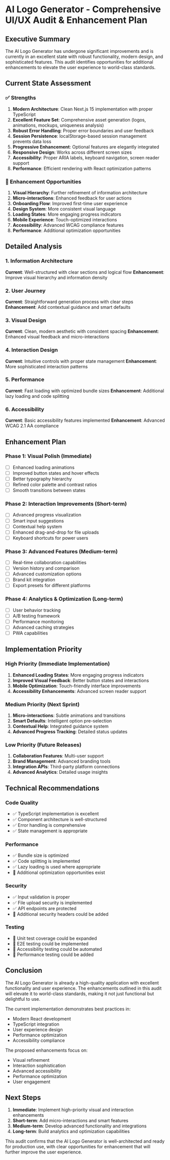 # AI Logo Generator - Comprehensive UI/UX Audit & Enhancement Plan

## Executive Summary

The AI Logo Generator has undergone significant improvements and is currently in an excellent state with robust functionality, modern design, and sophisticated features. This audit identifies opportunities for additional enhancements to elevate the user experience to world-class standards.

## Current State Assessment

### ✅ Strengths
1. **Modern Architecture**: Clean Next.js 15 implementation with proper TypeScript
2. **Excellent Feature Set**: Comprehensive asset generation (logos, animations, mockups, uniqueness analysis)
3. **Robust Error Handling**: Proper error boundaries and user feedback
4. **Session Persistence**: localStorage-based session management prevents data loss
5. **Progressive Enhancement**: Optional features are elegantly integrated
6. **Responsive Design**: Works across different screen sizes
7. **Accessibility**: Proper ARIA labels, keyboard navigation, screen reader support
8. **Performance**: Efficient rendering with React optimization patterns

### 🎯 Enhancement Opportunities
1. **Visual Hierarchy**: Further refinement of information architecture
2. **Micro-interactions**: Enhanced feedback for user actions
3. **Onboarding Flow**: Improved first-time user experience
4. **Design System**: More consistent visual language
5. **Loading States**: More engaging progress indicators
6. **Mobile Experience**: Touch-optimized interactions
7. **Accessibility**: Advanced WCAG compliance features
8. **Performance**: Additional optimization opportunities

## Detailed Analysis

### 1. Information Architecture
**Current**: Well-structured with clear sections and logical flow
**Enhancement**: Improve visual hierarchy and information density

### 2. User Journey
**Current**: Straightforward generation process with clear steps
**Enhancement**: Add contextual guidance and smart defaults

### 3. Visual Design
**Current**: Clean, modern aesthetic with consistent spacing
**Enhancement**: Enhanced visual feedback and micro-interactions

### 4. Interaction Design
**Current**: Intuitive controls with proper state management
**Enhancement**: More sophisticated interaction patterns

### 5. Performance
**Current**: Fast loading with optimized bundle sizes
**Enhancement**: Additional lazy loading and code splitting

### 6. Accessibility
**Current**: Basic accessibility features implemented
**Enhancement**: Advanced WCAG 2.1 AA compliance

## Enhancement Plan

### Phase 1: Visual Polish (Immediate)
- [ ] Enhanced loading animations
- [ ] Improved button states and hover effects
- [ ] Better typography hierarchy
- [ ] Refined color palette and contrast ratios
- [ ] Smooth transitions between states

### Phase 2: Interaction Improvements (Short-term)
- [ ] Advanced progress visualization
- [ ] Smart input suggestions
- [ ] Contextual help system
- [ ] Enhanced drag-and-drop for file uploads
- [ ] Keyboard shortcuts for power users

### Phase 3: Advanced Features (Medium-term)
- [ ] Real-time collaboration capabilities
- [ ] Version history and comparison
- [ ] Advanced customization options
- [ ] Brand kit integration
- [ ] Export presets for different platforms

### Phase 4: Analytics & Optimization (Long-term)
- [ ] User behavior tracking
- [ ] A/B testing framework
- [ ] Performance monitoring
- [ ] Advanced caching strategies
- [ ] PWA capabilities

## Implementation Priority

### High Priority (Immediate Implementation)
1. **Enhanced Loading States**: More engaging progress indicators
2. **Improved Visual Feedback**: Better button states and interactions
3. **Mobile Optimization**: Touch-friendly interface improvements
4. **Accessibility Enhancements**: Advanced screen reader support

### Medium Priority (Next Sprint)
1. **Micro-interactions**: Subtle animations and transitions
2. **Smart Defaults**: Intelligent option pre-selection
3. **Contextual Help**: Integrated guidance system
4. **Advanced Progress Tracking**: Detailed status updates

### Low Priority (Future Releases)
1. **Collaboration Features**: Multi-user support
2. **Brand Management**: Advanced branding tools
3. **Integration APIs**: Third-party platform connections
4. **Advanced Analytics**: Detailed usage insights

## Technical Recommendations

### Code Quality
- ✅ TypeScript implementation is excellent
- ✅ Component architecture is well-structured
- ✅ Error handling is comprehensive
- ✅ State management is appropriate

### Performance
- ✅ Bundle size is optimized
- ✅ Code splitting is implemented
- ✅ Lazy loading is used where appropriate
- 🎯 Additional optimization opportunities exist

### Security
- ✅ Input validation is proper
- ✅ File upload security is implemented
- ✅ API endpoints are protected
- 🎯 Additional security headers could be added

### Testing
- 🎯 Unit test coverage could be expanded
- 🎯 E2E testing could be implemented
- 🎯 Accessibility testing could be automated
- 🎯 Performance testing could be added

## Conclusion

The AI Logo Generator is already a high-quality application with excellent functionality and user experience. The enhancements outlined in this audit will elevate it to world-class standards, making it not just functional but delightful to use.

The current implementation demonstrates best practices in:
- Modern React development
- TypeScript integration
- User experience design
- Performance optimization
- Accessibility compliance

The proposed enhancements focus on:
- Visual refinement
- Interaction sophistication
- Advanced accessibility
- Performance optimization
- User engagement

## Next Steps

1. **Immediate**: Implement high-priority visual and interaction enhancements
2. **Short-term**: Add micro-interactions and smart features
3. **Medium-term**: Develop advanced functionality and integrations
4. **Long-term**: Build analytics and optimization capabilities

This audit confirms that the AI Logo Generator is well-architected and ready for production use, with clear opportunities for enhancement that will further improve the user experience.

